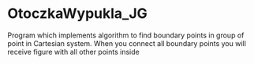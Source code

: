 # OtoczkaWypukla_JG

Program which implements algorithm to find boundary points in group of point in Cartesian system.
When you connect all boundary points you will receive figure with all other points inside
